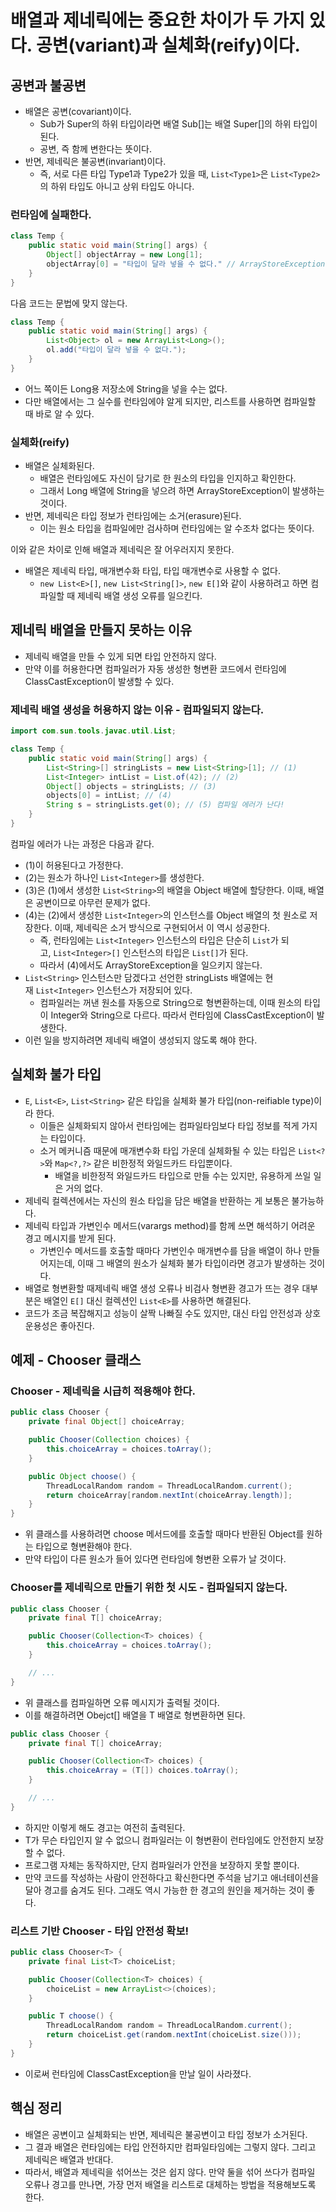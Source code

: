 
# 배열과 제네릭에는 중요한 차이가 두 가지 있다. 공변(variant)과 실체화(reify)이다.

## 공변과 불공변

- 배열은 공변(covariant)이다.
    - Sub가 Super의 하위 타입이라면 배열 Sub[]는 배열 Super[]의 하위 타입이 된다.
    - 공변, 즉 함께 변한다는 뜻이다.
- 반면, 제네릭은 불공변(invariant)이다.
    - 즉, 서로 다른 타입 Type1과 Type2가 있을 때, `List<Type1>`은 `List<Type2>`의 하위 타입도 아니고 상위 타입도 아니다.

### 런타임에 실패한다.

```java
class Temp {
    public static void main(String[] args) {
        Object[] objectArray = new Long[1];
        objectArray[0] = "타입이 달라 넣을 수 없다." // ArrayStoreException을 던진다.
    }
}
```

다음 코드는 문법에 맞지 않는다.

```java
class Temp {
    public static void main(String[] args) {
        List<Object> ol = new ArrayList<Long>();
        ol.add("타입이 달라 넣을 수 없다.");
    }
}
```

- 어느 쪽이든 Long용 저장소에 String을 넣을 수는 없다.
- 다만 배열에서는 그 실수를 런타임에야 알게 되지만, 리스트를 사용하면 컴파일할 때 바로 알 수 있다.

### 실체화(reify)

- 배열은 실체화된다.
    - 배열은 런타임에도 자신이 담기로 한 원소의 타입을 인지하고 확인한다.
    - 그래서 Long 배열에 String을 넣으려 하면 ArrayStoreException이 발생하는 것이다.
- 반면, 제네릭은 타입 정보가 런타임에는 소거(erasure)된다.
    - 이는 원소 타입을 컴파일에만 검사하며 런타임에는 알 수조차 없다는 뜻이다.

이와 같은 차이로 인해 배열과 제네릭은 잘 어우러지지 못한다.

- 배열은 제네릭 타입, 매개변수화 타입, 타입 매개변수로 사용할 수 없다.
    - `new List<E>[]`, `new List<String[]>`, `new E[]`와 같이 사용하려고 하면 컴파일할 때 제네릭 배열 생성 오류를 일으킨다.

## 제네릭 배열을 만들지 못하는 이유

- 제네릭 배열을 만들 수 있게 되면 타입 안전하지 않다.
- 만약 이를 허용한다면 컴파일러가 자동 생성한 형변환 코드에서 런타임에 ClassCastException이 발생할 수 있다.

### 제네릭 배열 생성을 허용하지 않는 이유 - 컴파일되지 않는다.

```java
import com.sun.tools.javac.util.List;

class Temp {
    public static void main(String[] args) {
        List<String>[] stringLists = new List<String>[1]; // (1)
        List<Integer> intList = List.of(42); // (2)
        Object[] objects = stringLists; // (3)
        objects[0] = intList; // (4)
        String s = stringLists.get(0); // (5) 컴파일 에러가 난다!
    }
}
```

컴파일 에러가 나는 과정은 다음과 같다.

- (1)이 허용된다고 가정한다.
- (2)는 원소가 하나인 `List<Integer>`를 생성한다.
- (3)은 (1)에서 생성한 `List<String>`의 배열을 Object 배열에 할당한다. 이때, 배열은 공변이므로 아무런 문제가 없다.
- (4)는 (2)에서 생성한 `List<Integer>`의 인스턴스를 Object 배열의 첫 원소로 저장한다. 이때, 제네릭은 소거 방식으로 구현되어서 이 역시 성공한다.
    - 즉, 런타임에는 `List<Integer>` 인스턴스의 타입은 단순히 `List`가 되고, `List<Integer>[]` 인스턴스의 타입은 `List[]`가 된다.
    - 따라서 (4)에서도 ArrayStoreException을 일으키지 않는다.
- `List<String>` 인스턴스만 담겠다고 선언한 stringLists 배열에는 현재 `List<Integer>` 인스턴스가 저장되어 있다.
    - 컴파일러는 꺼낸 원소를 자동으로 String으로 형변환하는데, 이때 원소의 타입이 Integer와 String으로 다르다. 따라서 런타임에 ClassCastException이 발생한다.
- 이런 일을 방지하려면 제네릭 배열이 생성되지 않도록 해야 한다.

## 실체화 불가 타입

- `E`, `List<E>`, `List<String>` 같은 타입을 실체화 불가 타입(non-reifiable type)이라 한다.
    - 이들은 실체화되지 않아서 런타임에는 컴파일타임보다 타입 정보를 적게 가지는 타입이다.
    - 소거 메커니즘 때문에 매개변수화 타입 가운데 실체화될 수 있는 타입은 `List<?>`와 `Map<?,?>` 같은 비한정적 와일드카드 타입뿐이다.
        - 배열을 비한정적 와일드카드 타입으로 만들 수는 있지만, 유용하게 쓰일 일은 거의 없다.
- 제네릭 컬렉션에서는 자신의 원소 타입을 담은 배열을 반환하는 게 보통은 불가능하다.
- 제네릭 타입과 가변인수 메서드(varargs method)를 함께 쓰면 해석하기 어려운 경고 메시지를 받게 된다.
    - 가변인수 메서드를 호출할 때마다 가변인수 매개변수를 담을 배열이 하나 만들어지는데, 이때 그 배열의 원소가 실체화 불가 타입이라면 경고가 발생하는 것이다.
- 배열로 형변환할 때제네릭 배열 생성 오류나 비검사 형변환 경고가 뜨는 경우 대부분은 배열인 `E[]` 대신 컬렉션인 `List<E>`를 사용하면 해결된다.
- 코드가 조금 복잡해지고 성능이 살짝 나빠질 수도 있지만, 대신 타입 안전성과 상호운용성은 좋아진다.

## 예제 - Chooser 클래스

### Chooser - 제네릭을 시급히 적용해야 한다.

```java
public class Chooser {
    private final Object[] choiceArray;

    public Chooser(Collection choices) {
        this.choiceArray = choices.toArray();
    }

    public Object choose() {
        ThreadLocalRandom random = ThreadLocalRandom.current();
        return choiceArray[random.nextInt(choiceArray.length)];
    }
}
```

- 위 클래스를 사용하려면 choose 메서드에를 호출할 때마다 반환된 Object를 원하는 타입으로 형변환해야 한다.
- 만약 타입이 다른 원소가 들어 있다면 런타임에 형변환 오류가 날 것이다.

### Chooser를 제네릭으로 만들기 위한 첫 시도 - 컴파일되지 않는다.

```java
public class Chooser {
    private final T[] choiceArray;

    public Chooser(Collection<T> choices) {
        this.choiceArray = choices.toArray();
    }

    // ...
}
```

- 위 클래스를 컴파일하면 오류 메시지가 출력될 것이다.
- 이를 해결하려면 Obejct[] 배열을 T 배열로 형변환하면 된다.

```java
public class Chooser {
    private final T[] choiceArray;

    public Chooser(Collection<T> choices) {
        this.choiceArray = (T[]) choices.toArray();
    }

    // ...
}
```

- 하지만 이렇게 해도 경고는 여전히 출력된다.
- T가 무슨 타입인지 알 수 없으니 컴파일러는 이 형변환이 런타임에도 안전한지 보장할 수 없다.
- 프로그램 자체는 동작하지만, 단지 컴파일러가 안전을 보장하지 못할 뿐이다.
- 만약 코드를 작성하는 사람이 안전하다고 확신한다면 주석을 남기고 애너테이션을 달아 경고를 숨겨도 된다. 그래도 역시 가능한 한 경고의 원인을 제거하는 것이 좋다.

### 리스트 기반 Chooser - 타입 안전성 확보!

```java
public class Chooser<T> {
    private final List<T> choiceList;

    public Chooser(Collection<T> choices) {
        choiceList = new ArrayList<>(choices);
    }

    public T choose() {
        ThreadLocalRandom random = ThreadLocalRandom.current();
        return choiceList.get(random.nextInt(choiceList.size()));
    }
}
```

- 이로써 런타임에 ClassCastException을 만날 일이 사라졌다.

## 핵심 정리

- 배열은 공변이고 실체화되는 반면, 제네릭은 불공변이고 타입 정보가 소거된다.
- 그 결과 배열은 런타임에는 타입 안전하지만 컴파일타임에는 그렇지 않다. 그리고 제네릭은 배열과 반대다.
- 따라서, 배열과 제네릭을 섞어쓰는 것은 쉽지 않다. 만약 둘을 섞어 쓰다가 컴파일 오류나 경고를 만나면, 가장 먼저 배열을 리스트로 대체하는 방법을 적용해보도록 한다.